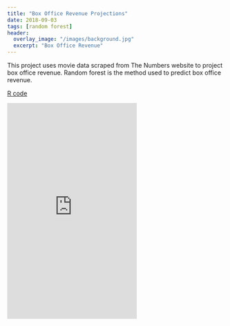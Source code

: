 ```yaml
---
title: "Box Office Revenue Projections"
date: 2018-09-03
tags: [random forest]
header:
  overlay_image: "/images/background.jpg"
  excerpt: "Box Office Revenue"
---
```


This project uses movie data scraped from The Numbers website to project box office revenue. Random forest is the method used to predict box office revenue.  

[R code](https://jmmerrell.github.io/movie_random_forest/final_project.R)

<embed src="https://jmmerrell.github.io/movie_random_forest/final_project.pdf" width="300" height="500" type="application/pdf" />
